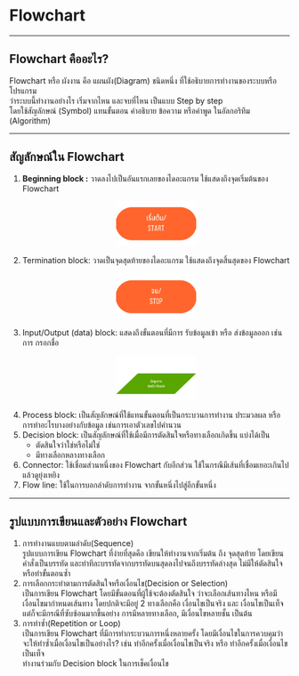 # Flowchart

---

## Flowchart คืออะไร?
Flowchart หรือ ผังงาน คือ แผนผัง(Diagram) ชนิดหนึ่ง ที่ใช้อธิบายการทำงานของระบบหรือโปรแกรม <br>
ว่าระบบนี้ทำงานอย่างไร เริ่มจากไหน และจบที่ไหน เป็นแบบ Step by step <br>
โดยใช้สัญลักษณ์ (Symbol) แทนขั้นตอน คำอธิบาย ข้อความ หรือคำพูด ในอัลกอริทึม (Algorithm)

---

## สัญลักษณ์ใน Flowchart
<ol>
<li><b>Beginning block :</b> วาดลงไปเป็นอันแรกเลยของไดอะแกรม ใช้แสดงถึงจุดเริ่มต้นของ Flowchart</li>
<p align="center">
<img src="./img/flowchart1.png"
     style="width: 15vw;" /><br>
</p>
<li>Termination block: วาดเป็นจุดสุดท้ายของไดอะแกรม ใช้แสดงถึงจุดสิ้นสุดของ Flowchart</li>
<p align="center">
<img src="./img/flowchart3.png"
     style="width: 15vw;" /><br>
</p>
<li>Input/Output (data) block: แสดงถึงขั้นตอนที่มีการ รับข้อมูลเข้า หรือ ส่งข้อมูลออก เช่นการ กรอกชื่อ</li>
<p align="center">
<img src="./img/flowchart2.png"
     style="width: 15vw;" /><br>
</p>
<li>Process block: เป็นสัญลักษณ์ที่ใช้แทนขั้นตอนที่เป็นกระบวนการทำงาน ประมวลผล หรือการทำอะไรบางอย่างกับข้อมูล เช่นการเอาตัวเลขไปคำนวน</li>
<li>Decision block: เป็นสัญลักษณ์ที่ใช้เมื่อมีการตัดสินใจหรือทางเลือกเกิดขึ้น แบ่งได้เป็น
<ul>
<li>ตัดสินใจว่าใช่หรือไม่ใช่</li>
<li>มีทางเลือกหลางทางเลือก</li>
</ul>
</li>
<li>Connector: ใช้เชื่อมส่วนหนึ่งของ Flowchart กับอีกส่วน ใช้ในกรณีมีเส้นที่เชื่อมเยอะเกินไป แล้วดูยุ่งเหยิง</li>
<li>Flow line: ใช้ในการบอกลำดับการทำงาน จากขั้นหนึ่งไปสู่อีกขั้นหนึ่ง</li>
</ol>

---

## รูปแบบการเขียนและตัวอย่าง Flowchart
<ol>
<li>การทำงานแบบตามลำดับ(Sequence)</li>
  รูปแบบการเขียน Flowchart ที่ง่ายที่สุดคือ เขียนให้ทำงานจากเริ่มต้น ถึง จุดสุดท้าย โดยเขียนคำสั่งเป็นบรรทัด และทำทีละบรรทัดจากบรรทัดบนสุดลงไปจนถึงบรรทัดล่างสุด ไม่มีให้ตัดสินใจหรือทำขั้นตอนซ้ำ
<li>การเลือกกระทำตามการตัดสินใจหรือเงื่อนไข(Decision or Selection)</li>
   เป็นการเขียน Flowchart โดยมีขั้นตอนที่ผู้ใช้จะต้องตัดสินใจ ว่าจะเลือกเส้นทางไหน หรือมีเงื่อนไขมากำหนดเส้นทาง โดยปกติจะมีอยู่ 2 ทางเลือกคือ เงื่อนไขเป็นจริง และ เงื่อนไขเป็นเท็จ <br>
  แต่ก็จะมีกรณีที่ซับซ้อนมากขึ้นอย่าง การมีหลายทางเลือก, มีเงื่อนไขหลายชั้น เป็นต้น
<li>การทำซ้ำ(Repetition or Loop)</li>
  เป็นการเขียน Flowchart ที่มีการทำกระบวนการหนึ่งหลายครั้ง โดยมีเงื่อนไขในการควบคุมว่าจะให้ทำซ้ำเมื่อเงื่อนไขเป็นอย่างไร? เช่น ทำอีกครั้งเมื่อเงื่อนไขเป็นจริง หรือ ทำอีกครั้งเมื่อเงื่อนไขเป็นเท็จ <br> 
  ทำงานร่วมกับ Decision block ในการเช็คเงื่อนไข
</ol>
